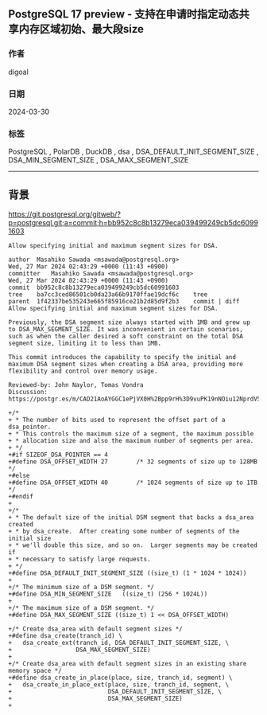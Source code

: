 ## PostgreSQL 17 preview - 支持在申请时指定动态共享内存区域初始、最大段size
                                                                                                
### 作者                                                                                                
digoal                                                                                                
                                                                                                
### 日期                                                                                                
2024-03-30                                                                                      
                                                                                                
### 标签                                                                                                
PostgreSQL , PolarDB , DuckDB , dsa , DSA_DEFAULT_INIT_SEGMENT_SIZE , DSA_MIN_SEGMENT_SIZE , DSA_MAX_SEGMENT_SIZE                      
                                                                                                
----                                                                                                
                                                                                                
## 背景       
https://git.postgresql.org/gitweb/?p=postgresql.git;a=commit;h=bb952c8c8b13279eca039499249cb5dc60991603  
```  
Allow specifying initial and maximum segment sizes for DSA.  
  
author	Masahiko Sawada <msawada@postgresql.org>	  
Wed, 27 Mar 2024 02:43:29 +0000 (11:43 +0900)  
committer	Masahiko Sawada <msawada@postgresql.org>	  
Wed, 27 Mar 2024 02:43:29 +0000 (11:43 +0900)  
commit	bb952c8c8b13279eca039499249cb5dc60991603  
tree	ba7cc3ced86501cb0da23a66b9170ffae19dcf6c	tree  
parent	1f42337be535243e665f85916ce21b2d85d9f2b3	commit | diff  
Allow specifying initial and maximum segment sizes for DSA.  
  
Previously, the DSA segment size always started with 1MB and grew up  
to DSA_MAX_SEGMENT_SIZE. It was inconvenient in certain scenarios,  
such as when the caller desired a soft constraint on the total DSA  
segment size, limiting it to less than 1MB.  
  
This commit introduces the capability to specify the initial and  
maximum DSA segment sizes when creating a DSA area, providing more  
flexibility and control over memory usage.  
  
Reviewed-by: John Naylor, Tomas Vondra  
Discussion: https://postgr.es/m/CAD21AoAYGGC1ePjVX0H%2Bpp9rH%3D9vuPK19nNOiu12NprdV5TVJA%40mail.gmail.com  
```  
    
```  
+/*  
+ * The number of bits used to represent the offset part of a dsa_pointer.  
+ * This controls the maximum size of a segment, the maximum possible  
+ * allocation size and also the maximum number of segments per area.  
+ */  
+#if SIZEOF_DSA_POINTER == 4  
+#define DSA_OFFSET_WIDTH 27        /* 32 segments of size up to 128MB */  
+#else  
+#define DSA_OFFSET_WIDTH 40        /* 1024 segments of size up to 1TB */  
+#endif  
+  
+/*  
+ * The default size of the initial DSM segment that backs a dsa_area created  
+ * by dsa_create.  After creating some number of segments of the initial size  
+ * we'll double this size, and so on.  Larger segments may be created if  
+ * necessary to satisfy large requests.  
+ */  
+#define DSA_DEFAULT_INIT_SEGMENT_SIZE ((size_t) (1 * 1024 * 1024))  
+  
+/* The minimum size of a DSM segment. */  
+#define DSA_MIN_SEGMENT_SIZE   ((size_t) (256 * 1024L))  
+  
+/* The maximum size of a DSM segment. */  
+#define DSA_MAX_SEGMENT_SIZE ((size_t) 1 << DSA_OFFSET_WIDTH)  
  
+/* Create dsa_area with default segment sizes */  
+#define dsa_create(tranch_id) \  
+   dsa_create_ext(tranch_id, DSA_DEFAULT_INIT_SEGMENT_SIZE, \  
+                  DSA_MAX_SEGMENT_SIZE)  
+  
+/* Create dsa_area with default segment sizes in an existing share memory space */  
+#define dsa_create_in_place(place, size, tranch_id, segment) \  
+   dsa_create_in_place_ext(place, size, tranch_id, segment, \  
+                           DSA_DEFAULT_INIT_SEGMENT_SIZE, \  
+                           DSA_MAX_SEGMENT_SIZE)  
+  
```    
  
